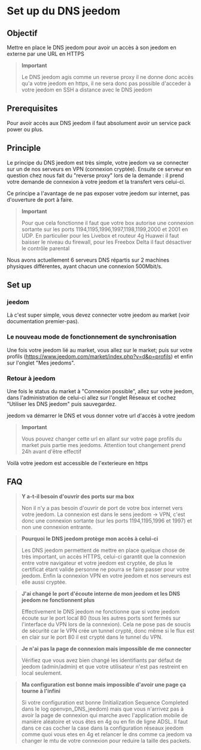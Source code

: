 # Set up du DNS jeedom

## Objectif

Mettre en place le DNS jeedom pour avoir un accès à son jeedom en externe par une URL en HTTPS

> **Important**
>
>Le DNS jeedom agis comme un reverse proxy il ne donne donc accès qu'a votre jeedom en https, il ne sera donc pas possible d'acceder à votre jeedom en SSH a distance avec le DNS jeedom

## Prerequisites

Pour avoir accès aux DNS jeedom il faut absolument avoir un service pack power ou plus.

## Principle

Le principe du DNS jeedom est très simple, votre jeedom va se connecter sur un de nos serveurs en VPN (connexion cryptée). Ensuite ce serveur en question chez nous fait du "reverse proxy" lors de la demande : il prend votre demande de connexion à votre jeedom et la transfert vers celui-ci.

Ce principe a l'avantage de ne pas exposer votre jeedom sur internet, pas d'ouverture de port à faire.

> **Important**
>
> Pour que cela fonctionne il faut que votre box autorise une connexion sortante sur les ports 1194,1195,1996,1997,1198,1199,2000 et 2001 en UDP. En particulier pour les Livebox et routeur 4g Huawei il faut baisser le niveau du firewall, pour les Freebox Delta il faut désactiver le contrôle parental

Nous avons actuellement 6 serveurs DNS répartis sur 2 machines physiques différentes, ayant chacun une connexion 500Mbit/s. 

## Set up

### jeedom

Là c'est super simple, vous devez connecter votre jeedom au market (voir documentation premier-pas). 

### Le nouveau mode de fonctionnement de synchronisation

Une fois votre jeedom lié au market, vous allez sur le market; puis sur votre profils (https://www.jeedom.com/market/index.php?v=d&p=profils) et enfin sur l'onglet "Mes jeedoms".

### Retour à jeedom

Une fois le status du market à "Connexion possible", allez sur votre jeedom, dans l'administration de celui-ci allez sur l'onglet Réseaux et cochez "Utiliser les DNS jeedom" puis sauvegardez.

jeedom va démarrer le DNS et vous donner votre url d'accès à votre jeedom

> **Important**
>
> Vous pouvez changer cette url en allant sur votre page profils du market puis partie mes jeedoms. Attention tout changement prend 24h avant d'être effectif

Voilà votre jeedom est accessible de l'exterieure en https

## FAQ

> **Y a-t-il besoin d'ouvrir des ports sur ma box**
>
> Non il n'y a pas besoin d'ouvrir de port de votre box internet vers votre jeedom. La connexion est dans le sens jeedom -> VPN, c'est donc une connexion sortante (sur les ports 1194,1195,1996 et 1997) et non une connexion entrante.

> **Pourquoi le DNS jeedom protège mon accès à celui-ci**
>
> Les DNS jeedom permettent de mettre en place quelque chose de très important, un accès HTTPS, celui-ci garantit que la connexion entre votre navigateur et votre jeedom est cryptée, de plus le certificat étant valide personne ne pourra se faire passer pour votre jeedom. Enfin la connexion VPN en votre jeedom et nos serveurs est elle aussi cryptée.

> **J'ai changé le port d'écoute interne de mon jeedom et les DNS jeedom ne fonctionnent plus**
>
> Effectivement le DNS jeedom ne fonctionne que si votre jeedom écoute sur le port local 80 (tous les autres ports sont fermés sur l'interface du VPN lors de la connexion). Cela ne pose pas de soucis de sécurité car le VPN crée un tunnel crypté, donc même si le flux est en clair sur le port 80 il est crypté dans le tunnel du VPN.

> **Je n'ai pas la page de connexion mais impossible de me connecter**
>
> Vérifiez que vous avez bien changé les identifiants par défaut de jeedom (admin/admin) et que votre utilisateur n'est pas restreint en local seulement.

> **Ma configuration est bonne mais impossible d'avoir une page ça tourne à l'infini**
>
> Si votre configuration est bonne (Initialization Sequence Completed dans le log openvpn_DNS_jeedom) mais que vous n'arrivez pas à avoir la page de connexion qui marche avec l'application mobile de manière aléatoire et vous êtes en 4g ou en fin de ligne ADSL. Il faut dans ce cas cocher la case dans la configuration réseaux jeedom comme quoi vous etes en 4g et relancer le dns comme ca jeedom va changer le mtu de votre connexion pour reduire la taille des packets.
